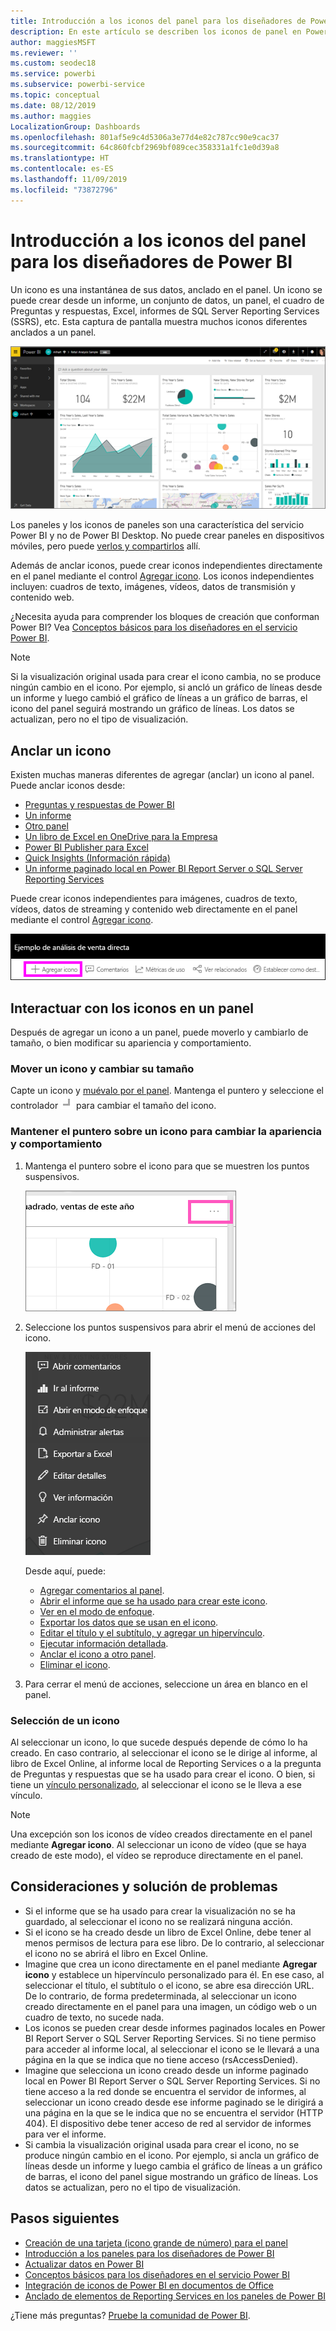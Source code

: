 ```yaml
---
title: Introducción a los iconos del panel para los diseñadores de Power BI
description: En este artículo se describen los iconos de panel en Power BI, que incluye los que se crean a partir de informes de SQL Server Reporting Services (SSRS).
author: maggiesMSFT
ms.reviewer: ''
ms.custom: seodec18
ms.service: powerbi
ms.subservice: powerbi-service
ms.topic: conceptual
ms.date: 08/12/2019
ms.author: maggies
LocalizationGroup: Dashboards
ms.openlocfilehash: 801af5e9c4d5306a3e77d4e82c787cc90e9cac37
ms.sourcegitcommit: 64c860fcbf2969bf089cec358331a1fc1e0d39a8
ms.translationtype: HT
ms.contentlocale: es-ES
ms.lasthandoff: 11/09/2019
ms.locfileid: "73872796"
---
```

# <a name="intro-to-dashboard-tiles-for-power-bi-designers"></a>Introducción a los iconos del panel para los diseñadores de Power BI

Un icono es una instantánea de sus datos, anclado en el panel. Un icono se puede crear desde un informe, un conjunto de datos, un panel, el cuadro de Preguntas y respuestas, Excel, informes de SQL Server Reporting Services (SSRS), etc.  Esta captura de pantalla muestra muchos iconos diferentes anclados a un panel.

![Panel de Power BI](media/service-dashboard-tiles/power-bi-dashboard.png)

Los paneles y los iconos de paneles son una característica del servicio Power BI y no de Power BI Desktop. No puede crear paneles en dispositivos móviles, pero puede [verlos y compartirlos](mobile-apps-view-dashboard.md) allí.

Además de anclar iconos, puede crear iconos independientes directamente en el panel mediante el control [Agregar icono](service-dashboard-add-widget.md). Los iconos independientes incluyen: cuadros de texto, imágenes, vídeos, datos de transmisión y contenido web.

¿Necesita ayuda para comprender los bloques de creación que conforman Power BI? Vea [Conceptos básicos para los diseñadores en el servicio Power BI](service-basic-concepts.md).

> [!NOTE]
> Si la visualización original usada para crear el icono cambia, no se produce ningún cambio en el icono.  Por ejemplo, si ancló un gráfico de líneas desde un informe y luego cambió el gráfico de líneas a un gráfico de barras, el icono del panel seguirá mostrando un gráfico de líneas. Los datos se actualizan, pero no el tipo de visualización.
> 
> 

## <a name="pin-a-tile"></a>Anclar un icono
Existen muchas maneras diferentes de agregar (anclar) un icono al panel. Puede anclar iconos desde:

* [Preguntas y respuestas de Power BI](service-dashboard-pin-tile-from-q-and-a.md)
* [Un informe](service-dashboard-pin-tile-from-report.md)
* [Otro panel](service-pin-tile-to-another-dashboard.md)
* [Un libro de Excel en OneDrive para la Empresa](service-dashboard-pin-tile-from-excel.md)
* [Power BI Publisher para Excel](publisher-for-excel.md)
* [Quick Insights (Información rápida)](service-insights.md)
* [Un informe paginado local en Power BI Report Server o SQL Server Reporting Services](https://docs.microsoft.com/sql/reporting-services/pin-reporting-services-items-to-power-bi-dashboards)

Puede crear iconos independientes para imágenes, cuadros de texto, vídeos, datos de streaming y contenido web directamente en el panel mediante el control [Agregar icono](service-dashboard-add-widget.md).

  ![Icono de Agregar icono](media/service-dashboard-tiles/add_widgetnew.png)

## <a name="interact-with-tiles-on-a-dashboard"></a>Interactuar con los iconos en un panel
Después de agregar un icono a un panel, puede moverlo y cambiarlo de tamaño, o bien modificar su apariencia y comportamiento.

### <a name="move-and-resize-a-tile"></a>Mover un icono y cambiar su tamaño
Capte un icono y [muévalo por el panel](service-dashboard-edit-tile.md). Mantenga el puntero y seleccione el controlador ![controlador de icono](media/service-dashboard-tiles/resize-handle.jpg) para cambiar el tamaño del icono.

### <a name="hover-over-a-tile-to-change-the-appearance-and-behavior"></a>Mantener el puntero sobre un icono para cambiar la apariencia y comportamiento
1. Mantenga el puntero sobre el icono para que se muestren los puntos suspensivos.
   
    ![Puntos suspensivos de icono](media/service-dashboard-tiles/ellipses_new.png)
2. Seleccione los puntos suspensivos para abrir el menú de acciones del icono.
   
    ![Icono de puntos suspensivos](media/service-dashboard-tiles/power-bi-tile-menu.png)
   
    Desde aquí, puede:
   
     * [Agregar comentarios al panel](consumer/end-user-comment.md).
     * [Abrir el informe que se ha usado para crear este icono](service-reports.md).  
     * [Ver en el modo de enfoque](service-focus-mode.md).   
     * [Exportar los datos que se usan en el icono](visuals/power-bi-visualization-export-data.md).
     * [Editar el título y el subtítulo, y agregar un hipervínculo](service-dashboard-edit-tile.md). 
     * [Ejecutar información detallada](service-insights.md). 
     * [Anclar el icono a otro panel](service-pin-tile-to-another-dashboard.md).
     * [Eliminar el icono](service-dashboard-edit-tile.md).

3. Para cerrar el menú de acciones, seleccione un área en blanco en el panel.

### <a name="select-a-tile"></a>Selección de un icono
Al seleccionar un icono, lo que sucede después depende de cómo lo ha creado. En caso contrario, al seleccionar el icono se le dirige al informe, al libro de Excel Online, al informe local de Reporting Services o a la pregunta de Preguntas y respuestas que se ha usado para crear el icono. O bien, si tiene un [vínculo personalizado](service-dashboard-edit-tile.md), al seleccionar el icono se le lleva a ese vínculo.

> [!NOTE]
> Una excepción son los iconos de vídeo creados directamente en el panel mediante **Agregar icono**. Al seleccionar un icono de vídeo (que se haya creado de este modo), el vídeo se reproduce directamente en el panel.   
> 
> 

## <a name="considerations-and-troubleshooting"></a>Consideraciones y solución de problemas

* Si el informe que se ha usado para crear la visualización no se ha guardado, al seleccionar el icono no se realizará ninguna acción.
* Si el icono se ha creado desde un libro de Excel Online, debe tener al menos permisos de lectura para ese libro. De lo contrario, al seleccionar el icono no se abrirá el libro en Excel Online.
* Imagine que crea un icono directamente en el panel mediante **Agregar icono** y establece un hipervínculo personalizado para él. En ese caso, al seleccionar el título, el subtítulo o el icono, se abre esa dirección URL. De lo contrario, de forma predeterminada, al seleccionar un icono creado directamente en el panel para una imagen, un código web o un cuadro de texto, no sucede nada.
* Los iconos se pueden crear desde informes paginados locales en Power BI Report Server o SQL Server Reporting Services. Si no tiene permiso para acceder al informe local, al seleccionar el icono se le llevará a una página en la que se indica que no tiene acceso (rsAccessDenied).
* Imagine que selecciona un icono creado desde un informe paginado local en Power BI Report Server o SQL Server Reporting Services. Si no tiene acceso a la red donde se encuentra el servidor de informes, al seleccionar un icono creado desde ese informe paginado se le dirigirá a una página en la que se le indica que no se encuentra el servidor (HTTP 404). El dispositivo debe tener acceso de red al servidor de informes para ver el informe.
* Si cambia la visualización original usada para crear el icono, no se produce ningún cambio en el icono. Por ejemplo, si ancla un gráfico de líneas desde un informe y luego cambia el gráfico de líneas a un gráfico de barras, el icono del panel sigue mostrando un gráfico de líneas. Los datos se actualizan, pero no el tipo de visualización.

## <a name="next-steps"></a>Pasos siguientes
- [Creación de una tarjeta (icono grande de número) para el panel](power-bi-visualization-card.md)
- [Introducción a los paneles para los diseñadores de Power BI](service-dashboards.md)  
- [Actualizar datos en Power BI](refresh-data.md)
- [Conceptos básicos para los diseñadores en el servicio Power BI](service-basic-concepts.md)
- [Integración de iconos de Power BI en documentos de Office](https://blogs.msdn.com/b/powerbidev/archive/2015/09/28/integrating-power-bi-tiles-into-office-documents.aspx)
- [Anclado de elementos de Reporting Services en los paneles de Power BI](https://msdn.microsoft.com/library/mt604784.aspx)

¿Tiene más preguntas? [Pruebe la comunidad de Power BI](https://community.powerbi.com/).

